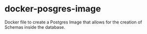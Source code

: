 # docker-posgres-image
Docker file to create a Postgres Image that allows for the creation of Schemas inside the database.
